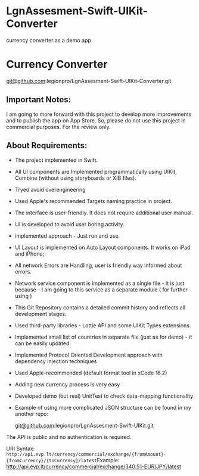 # LgnAssesment-Swift-UIKit-Converter
currency converter as a demo app

# Currency Converter

git@github.com:legionpro/LgnAssesment-Swift-UIKit-Converter.git



## Important Notes:

I am going to more forward with this project to develop more improvements and to publish the app on App Store. So, please do not use this project in commercial purposes. For the review only.



## About Requirements:

- The project implemented in Swift. 

- All UI components are Implemented programmatically using UIKit, Combine (without using storyboards or XIB files). 

- Tryed avoid overengineering

- Used Apple's recommended Targets naming practice in project.

- The interface  is user-friendly. It does not require additional user manual.

- UI is developed to avoid user boring activity.

- implemented approach - Just run and use.

- UI Layout is implemented on Auto Layout components. It works on iPad and iPhone;

- All network Errors are Handling, user is friendly way informed about errors.

- Network service component is implemented as a single file - it is just because - I am going to this service as a separate module ( for further using )

- This Git Repository contains a detailed commit history and reflects all development stages.

- Used third-party libraries - Lottie API and  some UIKit Types extensions.

- Implemented small list of countries in separate file (just as for demo) - it can be easily updated.

- Implemented Protocol Oriented Development approach with dependency injection techniques

- Used Apple-recommended (default format tool in xCode 16.2)

- Adding new currency process is very easy

- Developed demo (but real) UnitTest to check data-mapping functionality

- Example of using more complicated JSON structure can be found in my another repo: 

  git@github.com:legionpro/LgnAssesment-Swift-UIKit.git



The API is public and no authentication is required.

URI Syntax: `http://api.evp.lt/currency/commercial/exchange/{fromAmount}-{fromCurrency}/{toCurrency}/latest`Example: http://api.evp.lt/currency/commercial/exchange/340.51-EUR/JPY/latest

